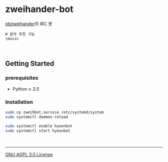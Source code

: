 zweihander-bot
========
[pbzweihander]의 IRC 봇

```console
# 음악 추천 기능
\music
```

<br>

Getting Started
--------

### prerequisites
- Python ≥ *3.5*

### Installation
```bash
sudo cp zweihbot.service /etc/systemd/system
sudo systemctl daemon-reload

sudo systemctl enable hyeonbot
sudo systemctl start hyeonbot
```

<br>

--------

[GNU AGPL 3.0 License](LICENSE.md)

[pbzweihander]: https://github.com/pbzweihander
